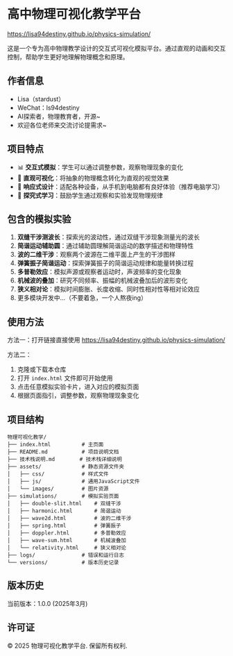 # 高中物理可视化教学平台

https://lisa94destiny.github.io/physics-simulation/

这是一个专为高中物理教学设计的交互式可视化模拟平台。通过直观的动画和交互控制，帮助学生更好地理解物理概念和原理。

## 作者信息

- Lisa（stardust）
- WeChat：ls94destiny
- AI探索者，物理教育者，开源~
- 欢迎各位老师来交流讨论提需求~

## 项目特点

- 📊 **交互式模拟**：学生可以通过调整参数，观察物理现象的变化
- 🎯 **直观可视化**：将抽象的物理概念转化为直观的视觉效果
- 📱 **响应式设计**：适配各种设备，从手机到电脑都有良好体验（推荐电脑学习）
- 🧠 **探究式学习**：鼓励学生通过观察和实验发现物理规律

## 包含的模拟实验

1. **双缝干涉测波长**：探索光的波动性，通过双缝干涉现象测量光的波长
2. **简谐运动辅助圆**：通过辅助圆理解简谐运动的数学描述和物理特性
3. **波的二维干涉**：观察两个波源在二维平面上产生的干涉图样
4. **弹簧振子简谐运动**：探索弹簧振子的简谐运动规律和能量转换过程
5. **多普勒效应**：模拟声源或观察者运动时，声波频率的变化现象
6. **机械波的叠加**：研究不同频率、振幅的机械波叠加后的波形变化
7. **狭义相对论**：模拟时间膨胀、长度收缩、同时性相对性等相对论效应
8. 更多模块开发中...（不要着急，一个人熬夜ing）


## 使用方法

方法一：打开链接直接使用 https://lisa94destiny.github.io/physics-simulation/

方法二：
1. 克隆或下载本仓库
2. 打开 `index.html` 文件即可开始使用
3. 点击任意模拟实验卡片，进入对应的模拟页面
4. 根据页面指引，调整参数，观察物理现象变化

## 项目结构

```
物理可视化教学/
├── index.html          # 主页面
├── README.md           # 项目说明文档
├── 技术栈说明.md        # 技术栈详细说明
├── assets/             # 静态资源文件夹
│   ├── css/            # 样式文件
│   ├── js/             # 通用JavaScript文件
│   └── images/         # 图片资源
├── simulations/        # 模拟实验页面
│   ├── double-slit.html    # 双缝干涉
│   ├── harmonic.html       # 简谐运动
│   ├── wave2d.html         # 波的二维干涉
│   ├── spring.html         # 弹簧振子
│   ├── doppler.html        # 多普勒效应
│   ├── wave-sum.html       # 机械波叠加
│   └── relativity.html     # 狭义相对论
├── logs/               # 错误和运行日志
└── versions/           # 版本历史记录
```

## 版本历史

当前版本：1.0.0 (2025年3月)

## 许可证

© 2025 物理可视化教学平台. 保留所有权利.